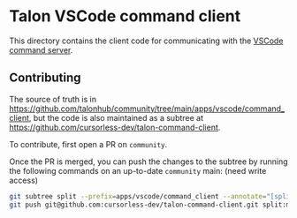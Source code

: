 # Talon VSCode command client

This directory contains the client code for communicating with the [VSCode command server](https://marketplace.visualstudio.com/items?itemName=pokey.command-server).

## Contributing

The source of truth is in https://github.com/talonhub/community/tree/main/apps/vscode/command_client, but the code is also maintained as a subtree at https://github.com/cursorless-dev/talon-command-client.

To contribute, first open a PR on `community`.

Once the PR is merged, you can push the changes to the subtree by running the following commands on an up-to-date `community` main: (need write access)

```sh
git subtree split --prefix=apps/vscode/command_client --annotate="[split] " -b split
git push git@github.com:cursorless-dev/talon-command-client.git split:main
```

